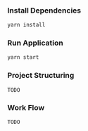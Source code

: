 ### Install Dependencies
```bash
yarn install
```
### Run Application
```bash
yarn start
```
### Project Structuring
```
TODO
```
### Work Flow
```
TODO
```




